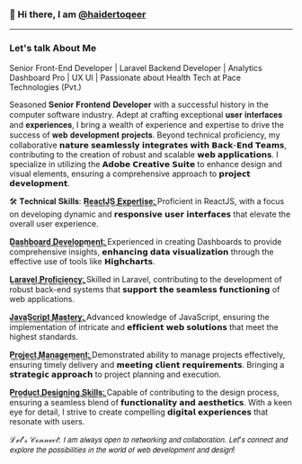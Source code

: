 ### 👋 Hi there, I am [@haidertoqeer](https://www.linkedin.com/in/haidertoqeer/) 
---
### Let's talk About Me 
Senior Front-End Developer | Laravel Backend Developer | Analytics Dashboard Pro | UX  UI | Passionate about Health Tech at Pace Technologies (Pvt.) 

Seasoned 𝐒𝐞𝐧𝐢𝐨𝐫 𝐅𝐫𝐨𝐧𝐭𝐞𝐧𝐝 𝐃𝐞𝐯𝐞𝐥𝐨𝐩𝐞𝐫 with a successful history in the computer software industry. Adept at crafting exceptional 𝐮𝐬𝐞𝐫 𝐢𝐧𝐭𝐞𝐫𝐟𝐚𝐜𝐞𝐬 and 𝐞𝐱𝐩𝐞𝐫𝐢𝐞𝐧𝐜𝐞𝐬, I bring a wealth of experience and expertise to drive the success of 𝐰𝐞𝐛 𝐝𝐞𝐯𝐞𝐥𝐨𝐩𝐦𝐞𝐧𝐭 𝐩𝐫𝐨𝐣𝐞𝐜𝐭𝐬. 
Beyond technical proficiency, my collaborative 𝗻𝗮𝘁𝘂𝗿𝗲 𝘀𝗲𝗮𝗺𝗹𝗲𝘀𝘀𝗹𝘆 𝗶𝗻𝘁𝗲𝗴𝗿𝗮𝘁𝗲𝘀 𝘄𝗶𝘁𝗵 𝗕𝗮𝗰𝗸-𝗘𝗻𝗱 𝗧𝗲𝗮𝗺𝘀, contributing to the creation of robust and scalable 𝘄𝗲𝗯 𝗮𝗽𝗽𝗹𝗶𝗰𝗮𝘁𝗶𝗼𝗻𝘀. I specialize in utilizing the 𝗔𝗱𝗼𝗯𝗲 𝗖𝗿𝗲𝗮𝘁𝗶𝘃𝗲 𝗦𝘂𝗶𝘁𝗲 to enhance design and visual elements, ensuring a comprehensive approach to 𝗽𝗿𝗼𝗷𝗲𝗰𝘁 𝗱𝗲𝘃𝗲𝗹𝗼𝗽𝗺𝗲𝗻𝘁.

🛠️ 𝐓𝐞𝐜𝐡𝐧𝐢𝐜𝐚𝐥 𝐒𝐤𝐢𝐥𝐥𝐬:
𝐑̳𝐞̳𝐚̳𝐜̳𝐭̳𝐉̳𝐒̳ ̳𝐄̳𝐱̳𝐩̳𝐞̳𝐫̳𝐭̳𝐢̳𝐬̳𝐞̳:̳
Proficient in ReactJS, with a focus on developing dynamic and 𝗿𝗲𝘀𝗽𝗼𝗻𝘀𝗶𝘃𝗲 𝘂𝘀𝗲𝗿 𝗶𝗻𝘁𝗲𝗿𝗳𝗮𝗰𝗲𝘀 that elevate the overall user experience.

𝐃̳𝐚̳𝐬̳𝐡̳𝐛̳𝐨̳𝐚̳𝐫̳𝐝̳ ̳𝐃̳𝐞̳𝐯̳𝐞̳𝐥̳𝐨̳𝐩̳𝐦̳𝐞̳𝐧̳𝐭̳:̳
Experienced in creating Dashboards to provide comprehensive insights, 𝗲𝗻𝗵𝗮𝗻𝗰𝗶𝗻𝗴 𝗱𝗮𝘁𝗮 𝘃𝗶𝘀𝘂𝗮𝗹𝗶𝘇𝗮𝘁𝗶𝗼𝗻 through the effective use of tools like 𝗛𝗶𝗴𝗵𝗰𝗵𝗮𝗿𝘁𝘀.

𝐋̳𝐚̳𝐫̳𝐚̳𝐯̳𝐞̳𝐥̳ ̳𝐏̳𝐫̳𝐨̳𝐟̳𝐢̳𝐜̳𝐢̳𝐞̳𝐧̳𝐜̳𝐲̳:̳
Skilled in Laravel, contributing to the development of robust back-end systems that 𝘀𝘂𝗽𝗽𝗼𝗿𝘁 𝘁𝗵𝗲 𝘀𝗲𝗮𝗺𝗹𝗲𝘀𝘀 𝗳𝘂𝗻𝗰𝘁𝗶𝗼𝗻𝗶𝗻𝗴 of web applications.

𝐉̳𝐚̳𝐯̳𝐚̳𝐒̳𝐜̳𝐫̳𝐢̳𝐩̳𝐭̳ ̳𝐌̳𝐚̳𝐬̳𝐭̳𝐞̳𝐫̳𝐲̳:̳
Advanced knowledge of JavaScript, ensuring the implementation of intricate and 𝗲𝗳𝗳𝗶𝗰𝗶𝗲𝗻𝘁 𝘄𝗲𝗯 𝘀𝗼𝗹𝘂𝘁𝗶𝗼𝗻𝘀 that meet the highest standards.

𝐏̳𝐫̳𝐨̳𝐣̳𝐞̳𝐜̳𝐭̳ ̳𝐌̳𝐚̳𝐧̳𝐚̳𝐠̳𝐞̳𝐦̳𝐞̳𝐧̳𝐭̳:̳
Demonstrated ability to manage projects effectively, ensuring timely delivery and 𝗺𝗲𝗲𝘁𝗶𝗻𝗴 𝗰𝗹𝗶𝗲𝗻𝘁 𝗿𝗲𝗾𝘂𝗶𝗿𝗲𝗺𝗲𝗻𝘁𝘀. Bringing a 𝘀𝘁𝗿𝗮𝘁𝗲𝗴𝗶𝗰 𝗮𝗽𝗽𝗿𝗼𝗮𝗰𝗵 to project planning and execution.

𝐏̳𝐫̳𝐨̳𝐝̳𝐮̳𝐜̳𝐭̳ ̳𝐃̳𝐞̳𝐬̳𝐢̳𝐠̳𝐧̳𝐢̳𝐧̳𝐠̳ ̳𝐒̳𝐤̳𝐢̳𝐥̳𝐥̳𝐬̳:̳
Capable of contributing to the design process, ensuring a seamless blend of 𝗳𝘂𝗻𝗰𝘁𝗶𝗼𝗻𝗮𝗹𝗶𝘁𝘆 𝗮𝗻𝗱 𝗮𝗲𝘀𝘁𝗵𝗲𝘁𝗶𝗰𝘀. With a keen eye for detail, I strive to create compelling 𝗱𝗶𝗴𝗶𝘁𝗮𝗹 𝗲𝘅𝗽𝗲𝗿𝗶𝗲𝗻𝗰𝗲𝘀 that resonate with users.

ℒℯ𝓉'𝓈 𝒞ℴ𝓃𝓃ℯ𝒸𝓉:
𝘐 𝘢𝘮 𝘢𝘭𝘸𝘢𝘺𝘴 𝘰𝘱𝘦𝘯 𝘵𝘰 𝘯𝘦𝘵𝘸𝘰𝘳𝘬𝘪𝘯𝘨 𝘢𝘯𝘥 𝘤𝘰𝘭𝘭𝘢𝘣𝘰𝘳𝘢𝘵𝘪𝘰𝘯. 𝘓𝘦𝘵'𝘴 𝘤𝘰𝘯𝘯𝘦𝘤𝘵 𝘢𝘯𝘥 𝘦𝘹𝘱𝘭𝘰𝘳𝘦 𝘵𝘩𝘦 𝘱𝘰𝘴𝘴𝘪𝘣𝘪𝘭𝘪𝘵𝘪𝘦𝘴 𝘪𝘯 𝘵𝘩𝘦 𝘸𝘰𝘳𝘭𝘥 𝘰𝘧 𝘸𝘦𝘣 𝘥𝘦𝘷𝘦𝘭𝘰𝘱𝘮𝘦𝘯𝘵 𝘢𝘯𝘥 𝘥𝘦𝘴𝘪𝘨𝘯!
